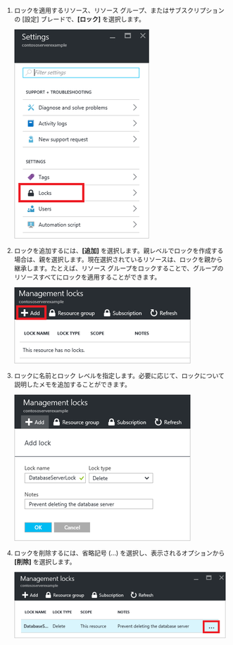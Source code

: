 1. ロックを適用するリソース、リソース グループ、またはサブスクリプションの [設定] ブレードで、**[ロック]** を選択します。

      ![ロックを選択する](./media/resource-manager-lock-resources/select-lock.png)

2. ロックを追加するには、**[追加]** を選択します。親レベルでロックを作成する場合は、親を選択します。現在選択されているリソースは、ロックを親から継承します。たとえば、リソース グループをロックすることで、グループのリソースすべてにロックを適用することができます。

      ![ロックを追加する](./media/resource-manager-lock-resources/add-lock.png)

3. ロックに名前とロック レベルを指定します。必要に応じて、ロックについて説明したメモを追加することができます。

      ![ロックを設定する](./media/resource-manager-lock-resources/set-lock.png)

4. ロックを削除するには、省略記号 (...) を選択し、表示されるオプションから **[削除]** を選択します。

      ![ロックを削除する](./media/resource-manager-lock-resources/delete-lock.png)

<!---HONumber=AcomDC_0803_2016-->